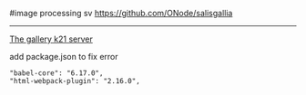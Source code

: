 #image processing sv
https://github.com/ONode/salisgallia

---

[The gallery k21 server](https://github.com/ONode/salisgallia)


add package.json to fix error

    "babel-core": "6.17.0",
    "html-webpack-plugin": "2.16.0",
